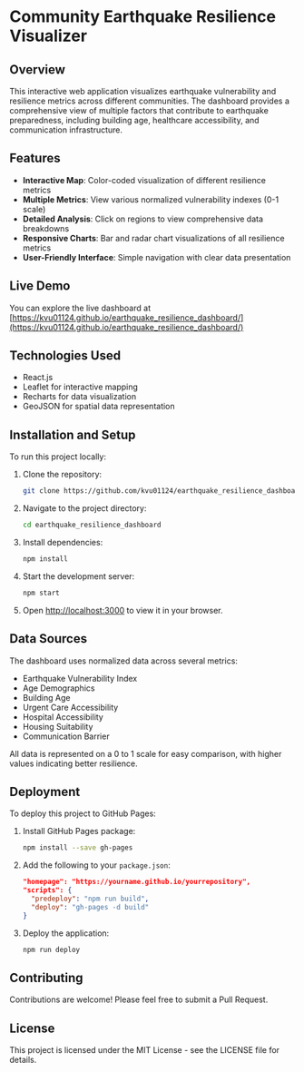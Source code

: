 # Community Earthquake Resilience Visualizer

## Overview

This interactive web application visualizes earthquake vulnerability and resilience metrics across different communities. The dashboard provides a comprehensive view of multiple factors that contribute to earthquake preparedness, including building age, healthcare accessibility, and communication infrastructure.

## Features

- **Interactive Map**: Color-coded visualization of different resilience metrics
- **Multiple Metrics**: View various normalized vulnerability indexes (0-1 scale)
- **Detailed Analysis**: Click on regions to view comprehensive data breakdowns
- **Responsive Charts**: Bar and radar chart visualizations of all resilience metrics
- **User-Friendly Interface**: Simple navigation with clear data presentation

## Live Demo

You can explore the live dashboard at [https://kvu01124.github.io/earthquake_resilience_dashboard/](https://kvu01124.github.io/earthquake_resilience_dashboard/)

## Technologies Used

- React.js
- Leaflet for interactive mapping
- Recharts for data visualization
- GeoJSON for spatial data representation

## Installation and Setup

To run this project locally:

1. Clone the repository:
   ```bash
   git clone https://github.com/kvu01124/earthquake_resilience_dashboard.git
   ```

2. Navigate to the project directory:
   ```bash
   cd earthquake_resilience_dashboard
   ```

3. Install dependencies:
   ```bash
   npm install
   ```

4. Start the development server:
   ```bash
   npm start
   ```

5. Open [http://localhost:3000](http://localhost:3000) to view it in your browser.

## Data Sources

The dashboard uses normalized data across several metrics:
- Earthquake Vulnerability Index
- Age Demographics
- Building Age
- Urgent Care Accessibility
- Hospital Accessibility
- Housing Suitability
- Communication Barrier

All data is represented on a 0 to 1 scale for easy comparison, with higher values indicating better resilience.

## Deployment

To deploy this project to GitHub Pages:

1. Install GitHub Pages package:
   ```bash
   npm install --save gh-pages
   ```

2. Add the following to your `package.json`:
   ```json
   "homepage": "https://yourname.github.io/yourrepository",
   "scripts": {
     "predeploy": "npm run build",
     "deploy": "gh-pages -d build"
   }
   ```

3. Deploy the application:
   ```bash
   npm run deploy
   ```

## Contributing

Contributions are welcome! Please feel free to submit a Pull Request.

## License

This project is licensed under the MIT License - see the LICENSE file for details.
